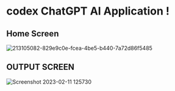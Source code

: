 # codex  ChatGPT AI Application ! 
<H2> Home Screen</H2>

![213105082-829e9c0e-fcea-4be5-b440-7a72d86f5485](https://user-images.githubusercontent.com/69758727/218246351-fe95bb6f-e53c-42b2-9352-b6b9d3995b79.png)

<H2>OUTPUT SCREEN </H2>

 
![Screenshot 2023-02-11 125730](https://user-images.githubusercontent.com/69758727/218246328-2d0a7ca2-6d1f-41b6-882e-a03262d4ee6d.png)
